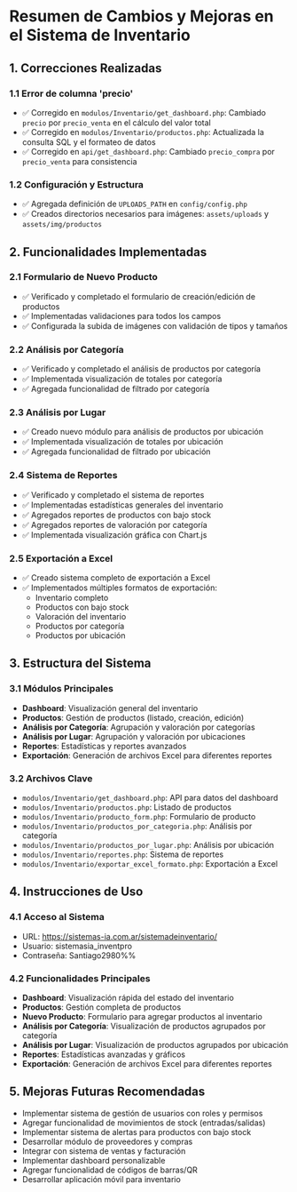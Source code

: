 # Resumen de Cambios y Mejoras en el Sistema de Inventario

## 1. Correcciones Realizadas

### 1.1 Error de columna 'precio'
- ✅ Corregido en `modulos/Inventario/get_dashboard.php`: Cambiado `precio` por `precio_venta` en el cálculo del valor total
- ✅ Corregido en `modulos/Inventario/productos.php`: Actualizada la consulta SQL y el formateo de datos
- ✅ Corregido en `api/get_dashboard.php`: Cambiado `precio_compra` por `precio_venta` para consistencia

### 1.2 Configuración y Estructura
- ✅ Agregada definición de `UPLOADS_PATH` en `config/config.php`
- ✅ Creados directorios necesarios para imágenes: `assets/uploads` y `assets/img/productos`

## 2. Funcionalidades Implementadas

### 2.1 Formulario de Nuevo Producto
- ✅ Verificado y completado el formulario de creación/edición de productos
- ✅ Implementadas validaciones para todos los campos
- ✅ Configurada la subida de imágenes con validación de tipos y tamaños

### 2.2 Análisis por Categoría
- ✅ Verificado y completado el análisis de productos por categoría
- ✅ Implementada visualización de totales por categoría
- ✅ Agregada funcionalidad de filtrado por categoría

### 2.3 Análisis por Lugar
- ✅ Creado nuevo módulo para análisis de productos por ubicación
- ✅ Implementada visualización de totales por ubicación
- ✅ Agregada funcionalidad de filtrado por ubicación

### 2.4 Sistema de Reportes
- ✅ Verificado y completado el sistema de reportes
- ✅ Implementadas estadísticas generales del inventario
- ✅ Agregados reportes de productos con bajo stock
- ✅ Agregados reportes de valoración por categoría
- ✅ Implementada visualización gráfica con Chart.js

### 2.5 Exportación a Excel
- ✅ Creado sistema completo de exportación a Excel
- ✅ Implementados múltiples formatos de exportación:
  - Inventario completo
  - Productos con bajo stock
  - Valoración del inventario
  - Productos por categoría
  - Productos por ubicación

## 3. Estructura del Sistema

### 3.1 Módulos Principales
- **Dashboard**: Visualización general del inventario
- **Productos**: Gestión de productos (listado, creación, edición)
- **Análisis por Categoría**: Agrupación y valoración por categorías
- **Análisis por Lugar**: Agrupación y valoración por ubicaciones
- **Reportes**: Estadísticas y reportes avanzados
- **Exportación**: Generación de archivos Excel para diferentes reportes

### 3.2 Archivos Clave
- `modulos/Inventario/get_dashboard.php`: API para datos del dashboard
- `modulos/Inventario/productos.php`: Listado de productos
- `modulos/Inventario/producto_form.php`: Formulario de producto
- `modulos/Inventario/productos_por_categoria.php`: Análisis por categoría
- `modulos/Inventario/productos_por_lugar.php`: Análisis por ubicación
- `modulos/Inventario/reportes.php`: Sistema de reportes
- `modulos/Inventario/exportar_excel_formato.php`: Exportación a Excel

## 4. Instrucciones de Uso

### 4.1 Acceso al Sistema
- URL: https://sistemas-ia.com.ar/sistemadeinventario/
- Usuario: sistemasia_inventpro
- Contraseña: Santiago2980%%

### 4.2 Funcionalidades Principales
- **Dashboard**: Visualización rápida del estado del inventario
- **Productos**: Gestión completa de productos
- **Nuevo Producto**: Formulario para agregar productos al inventario
- **Análisis por Categoría**: Visualización de productos agrupados por categoría
- **Análisis por Lugar**: Visualización de productos agrupados por ubicación
- **Reportes**: Estadísticas avanzadas y gráficos
- **Exportación**: Generación de archivos Excel para diferentes reportes

## 5. Mejoras Futuras Recomendadas

- Implementar sistema de gestión de usuarios con roles y permisos
- Agregar funcionalidad de movimientos de stock (entradas/salidas)
- Implementar sistema de alertas para productos con bajo stock
- Desarrollar módulo de proveedores y compras
- Integrar con sistema de ventas y facturación
- Implementar dashboard personalizable
- Agregar funcionalidad de códigos de barras/QR
- Desarrollar aplicación móvil para inventario

